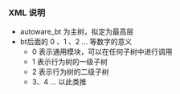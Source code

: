 ### XML 说明

- autoware_bt 为主树，拟定为最高层
- bt后面的 0 、1 、2  ... 等数字的意义
  - 0 表示通用模块，可以在任何子树中进行调用
  - 1 表示行为树的一级子树
  - 2 表示行为树的二级子树
  - 3、4 ...  以此类推